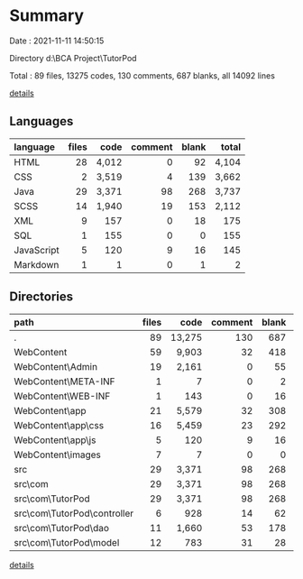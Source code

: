 # Summary

Date : 2021-11-11 14:50:15

Directory d:\BCA Project\TutorPod

Total : 89 files,  13275 codes, 130 comments, 687 blanks, all 14092 lines

[details](details.md)

## Languages
| language | files | code | comment | blank | total |
| :--- | ---: | ---: | ---: | ---: | ---: |
| HTML | 28 | 4,012 | 0 | 92 | 4,104 |
| CSS | 2 | 3,519 | 4 | 139 | 3,662 |
| Java | 29 | 3,371 | 98 | 268 | 3,737 |
| SCSS | 14 | 1,940 | 19 | 153 | 2,112 |
| XML | 9 | 157 | 0 | 18 | 175 |
| SQL | 1 | 155 | 0 | 0 | 155 |
| JavaScript | 5 | 120 | 9 | 16 | 145 |
| Markdown | 1 | 1 | 0 | 1 | 2 |

## Directories
| path | files | code | comment | blank | total |
| :--- | ---: | ---: | ---: | ---: | ---: |
| . | 89 | 13,275 | 130 | 687 | 14,092 |
| WebContent | 59 | 9,903 | 32 | 418 | 10,353 |
| WebContent\Admin | 19 | 2,161 | 0 | 55 | 2,216 |
| WebContent\META-INF | 1 | 7 | 0 | 2 | 9 |
| WebContent\WEB-INF | 1 | 143 | 0 | 16 | 159 |
| WebContent\app | 21 | 5,579 | 32 | 308 | 5,919 |
| WebContent\app\css | 16 | 5,459 | 23 | 292 | 5,774 |
| WebContent\app\js | 5 | 120 | 9 | 16 | 145 |
| WebContent\images | 7 | 7 | 0 | 0 | 7 |
| src | 29 | 3,371 | 98 | 268 | 3,737 |
| src\com | 29 | 3,371 | 98 | 268 | 3,737 |
| src\com\TutorPod | 29 | 3,371 | 98 | 268 | 3,737 |
| src\com\TutorPod\controller | 6 | 928 | 14 | 62 | 1,004 |
| src\com\TutorPod\dao | 11 | 1,660 | 53 | 178 | 1,891 |
| src\com\TutorPod\model | 12 | 783 | 31 | 28 | 842 |

[details](details.md)